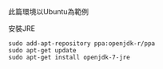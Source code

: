 此篇環境以Ubuntu為範例

安裝JRE

```
sudo add-apt-repository ppa:openjdk-r/ppa  
sudo apt-get update   
sudo apt-get install openjdk-7-jre  
```
